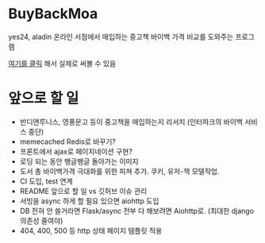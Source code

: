 # BuyBackMoa

yes24, aladin 온라인 서점에서 매입하는 중고책 바이백 가격 비교를 도와주는 프로그램

[여기를 클릭](http://13.125.140.151) 해서 실제로 써볼 수 있음 



# 앞으로 할 일
- 반디앤루니스, 영풍문고 등이 중고책을 매입하는지 리서치 (인터파크의 바이백 서비스 중단)
- memecached Redis로 바꾸기?
- 프론트에서 ajax로 페이지네이션 구현?
- 로딩 되는 동안 뱅글뱅글 돌아가는 이미지
- 도서 총 바이백가격 극대화를 위한 피쳐 추가. 쿠키, 유저-책 모델작업.
- CI 도입, test 연계 
- README 앞으로 할 일 vs 깃허브 이슈 관리
- 서빙을 async 하게 할 필요 있으면 aiohttp 도입
- DB 전혀 안 쓸거라면 Flask/async 전부 다 해보려면 Aiohttp로. (최대한 django 의존성 줄여야)
- 404, 400, 500 등 http 상태 페이지 템플릿 적용
